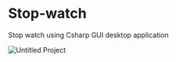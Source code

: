 # Stop-watch
Stop watch using Csharp GUI desktop application




![Untitled Project](https://user-images.githubusercontent.com/118932313/224581257-2c6a3c33-6ceb-490c-a04f-610f01841d70.gif)
